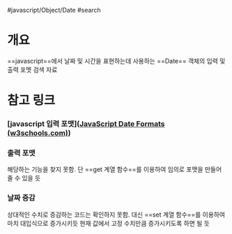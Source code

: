 #javascript/Object/Date #search

# 개요
==javascript==에서 날짜 및 시간을 표현하는데 사용하는 ==Date== 객체의 입력 및 출력 포멧 검색 자료

# 참고 링크
### [javascript 입력 포맷]([JavaScript Date Formats (w3schools.com)](https://www.w3schools.com/js/js_date_formats.asp))
### 출력 포맷
해당하는 기능을 찾지 못함. 단 ==get 계열 함수==를 이용하여 임의로 포맷을 만들어줄 수 있을 듯
### 날짜 증감
상대적인 수치로 증감하는 코드는 확인하지 못함. 대신 ==set 계열 함수==를 이용하여 마치 대입식으로 증가시키듯 현재 값에서 고정 수치만큼 증가시키도록 하면 될 듯
